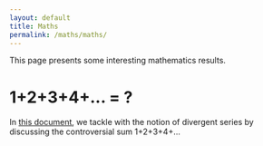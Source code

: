 ```yaml
---
layout: default
title: Maths
permalink: /maths/maths/
---
```


This page presents some interesting mathematics results.

# 1+2+3+4+... = ?

In [this document](/pdfs/DivergentSeries.pdf), we tackle with the notion of divergent series by discussing the controversial sum 1+2+3+4+...
